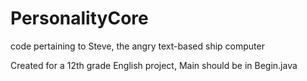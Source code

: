 # PersonalityCore
code pertaining to Steve, the angry text-based ship computer

Created for a 12th grade English project, Main should be in Begin.java
